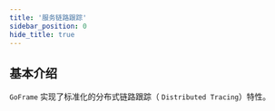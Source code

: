 ```yaml
---
title: '服务链路跟踪'
sidebar_position: 0
hide_title: true
---
```


## 基本介绍

`GoFrame` 实现了标准化的分布式链路跟踪（ `Distributed Tracing`）特性。

    